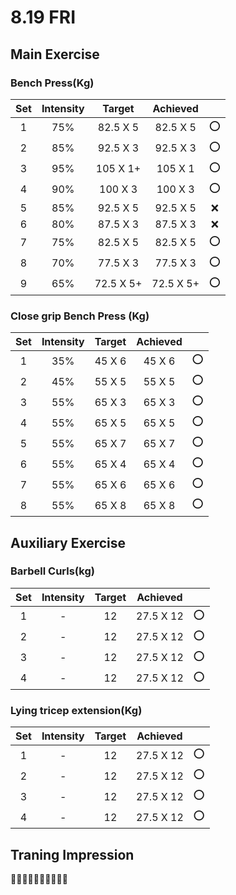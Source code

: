 # 8.19 FRI

## Main Exercise



### Bench Press(Kg)

| Set  | Intensity |  Target   | Achieved  |      |
| :--: | :-------: | :-------: | :-------: | :--: |
|  1   |    75%    | 82.5 X 5  | 82.5 X 5  |  ⭕   |
|  2   |    85%    | 92.5 X 3  | 92.5 X 3  |  ⭕   |
|  3   |    95%    | 105 X 1+  |  105 X 1  |  ⭕   |
|  4   |    90%    |  100 X 3  |  100 X 3  |  ⭕   |
|  5   |    85%    | 92.5 X 5  | 92.5 X 5  |  ❌   |
|  6   |    80%    | 87.5 X 3  | 87.5 X 3  |  ❌   |
|  7   |    75%    | 82.5 X 5  | 82.5 X 5  |  ⭕   |
|  8   |    70%    | 77.5 X 3  | 77.5 X 3  |  ⭕   |
|  9   |    65%    | 72.5 X 5+ | 72.5 X 5+ |  ⭕   |



### Close grip Bench Press (Kg)

| Set  | Intensity | Target | Achieved |      |
| :--: | :-------: | :----: | :------: | :--: |
|  1   |    35%    | 45 X 6 |  45 X 6  |  ⭕   |
|  2   |    45%    | 55 X 5 |  55 X 5  |  ⭕   |
|  3   |    55%    | 65 X 3 |  65 X 3  |  ⭕   |
|  4   |    55%    | 65 X 5 |  65 X 5  |  ⭕   |
|  5   |    55%    | 65 X 7 |  65 X 7  |  ⭕   |
|  6   |    55%    | 65 X 4 |  65 X 4  |  ⭕   |
|  7   |    55%    | 65 X 6 |  65 X 6  |  ⭕   |
|  8   |    55%    | 65 X 8 |  65 X 8  |  ⭕   |



## Auxiliary Exercise



### Barbell Curls(kg)

| Set  | Intensity | Target | Achieved  |      |
| :--: | :-------: | :----: | :-------: | :--: |
|  1   |     -     |   12   | 27.5 X 12 |  ⭕   |
|  2   |     -     |   12   | 27.5 X 12 |  ⭕   |
|  3   |     -     |   12   | 27.5 X 12 |  ⭕   |
|  4   |     -     |   12   | 27.5 X 12 |  ⭕   |



### Lying tricep extension(Kg)

| Set  | Intensity | Target | Achieved  |      |
| :--: | :-------: | :----: | :-------: | :--: |
|  1   |     -     |   12   | 27.5 X 12 |  ⭕   |
|  2   |     -     |   12   | 27.5 X 12 |  ⭕   |
|  3   |     -     |   12   | 27.5 X 12 |  ⭕   |
|  4   |     -     |   12   | 27.5 X 12 |  ⭕   |





## Traning Impression

💪💪💪💪💪💪💪💪💪💪

